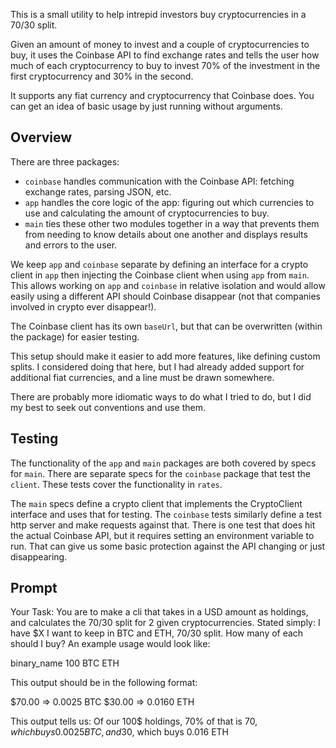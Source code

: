 This is a small utility to help intrepid investors buy cryptocurrencies in a 70/30 split. 

Given an amount of money to invest and a couple of cryptocurrencies to buy, it uses the Coinbase API to find exchange rates and tells the user how much of each cryptocurrency to buy to invest 70% of the investment in the first cryptocurrency and 30% in the second.

It supports any fiat currency and cryptocurrency that Coinbase does. You can get an idea of basic usage by just running without arguments.

## Overview

There are three packages:

- `coinbase` handles communication with the Coinbase API: fetching exchange rates, parsing JSON, etc.
- `app` handles the core logic of the app: figuring out which currencies to use and calculating the amount of cryptocurrencies to buy.
- `main` ties these other two modules together in a way that prevents them from needing to know details about one another and displays results and errors to the user.

We keep `app` and `coinbase` separate by defining an interface for a crypto client in `app` then injecting the Coinbase client when using `app` from `main`. This allows working on `app` and `coinbase` in relative isolation and would allow easily using a different API should Coinbase disappear (not that companies involved in crypto ever disappear!).

The Coinbase client has its own `baseUrl`, but that can be overwritten (within the package) for easier testing.

This setup should make it easier to add more features, like defining custom splits. I considered doing that here, but I had already added support for additional fiat currencies, and a line must be drawn somewhere.

There are probably more idiomatic ways to do what I tried to do, but I did my best to seek out conventions and use them.

## Testing

The functionality of the `app` and `main` packages are both covered by specs for `main`. There are separate specs for the `coinbase` package that test the `client`. These tests cover the functionality in `rates`.

The `main` specs define a crypto client that implements the CryptoClient interface and uses that for testing. The `coinbase` tests similarly define a test http server and make requests against that. There is one test that does hit the actual Coinbase API, but it requires setting an environment variable to run. That can give us some basic protection against the API changing or just disappearing.

## Prompt

Your Task:
You are to make a cli that takes in a USD amount as holdings, and calculates the 70/30 split for 2 given cryptocurrencies. Stated simply: I have $X I want to keep in BTC and ETH, 70/30 split. How many of each should I buy? An example usage would look like:

binary_name 100 BTC ETH

This output should be in the following format:

$70.00 => 0.0025 BTC
$30.00 => 0.0160 ETH

This output tells us: Of our 100$ holdings, 70% of that is 70$, which buys 0.0025 BTC, and 30% of our holdings is 30$, which buys 0.016 ETH